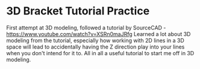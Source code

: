 # 3D Bracket Tutorial Practice
First attempt at 3D modeling, followed a tutorial by SourceCAD - https://www.youtube.com/watch?v=XSRn0maJRfg
Learned a lot about 3D modeling from the tutorial, especially how working with 2D lines in a 3D space will lead to accidentally having the Z direction play into your lines when you don't intend for it to. All in all a useful tutorial to start me off in 3D modeling. 
